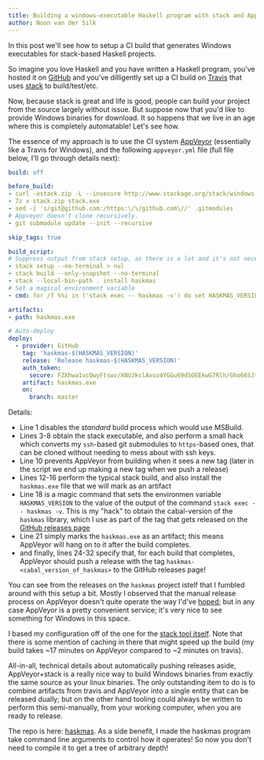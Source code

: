 ```yaml
---
title: Building a windows-executable Haskell program with stack and AppVeyor
author: Noon van der Silk
---
```


In this post we'll see how to setup a CI build that generates Windows executables for stack-based Haskell projects.

So imagine you love Haskell and you have written a Haskell program, you've hosted it on [GitHub](https://github.com) and you've dilligently set up a CI build on [Travis](https://travis-ci.org) that uses [stack](https://github.com/commercialhaskell/stack) to build/test/etc.

Now, because stack is great and life is good, people can build your project from the source largely without issue. But suppose now that you'd like to provide Windows binaries for download. It so happens that we live in an age where this is completely automatable! Let's see how.

The essence of my approach is to use the CI system [AppVeyor](http://www.appveyor.com/) (essentially like a Travis for Windows), and the following `appveyor.yml` file (full file below, I'll go through details next):

~~~~ {.yaml .numberLines}
build: off

before_build:
- curl -ostack.zip -L --insecure http://www.stackage.org/stack/windows-i386
- 7z x stack.zip stack.exe
- sed -i 's/git@github.com:/https:\/\/github.com\//' .gitmodules
# Appveyor doesn't clone recursively.
- git submodule update --init --recursive

skip_tags: true

build_script:
# Suppress output from stack setup, as there is a lot and it's not necessary.
- stack setup --no-terminal > nul
- stack build --only-snapshot --no-terminal
- stack --local-bin-path . install haskmas
# Set a magical environment variable
- cmd: for /f %%i in ('stack exec -- haskmas -v') do set HASKMAS_VERSION=%%i

artifacts:
- path: haskmas.exe

# Auto-deploy
deploy:
  - provider: GitHub
    tag: 'haskmas-$(HASKMAS_VERSION)'
    release: 'Release haskmas-$(HASKMAS_VERSION)'
    auth_token:
      secure: FZXhwa1ucQwyFtswv/XNUJkclAxoz4YGGu69dSOEEkwG7Rlh/Gho66SJtOUJ57kN
    artifact: haskmas.exe
    on:
      branch: master
~~~~

Details:

- Line 1 disables the _standard_ build process which would use MSBuild.
- Lines 3-8 obtain the stack executable, and also perform a small hack which converts my `ssh`-based git submodules to `https`-based ones, that can be cloned without needing to mess about with ssh keys.
- Line 10 prevents AppVeyor from building when it sees a new tag (later in the script we end up making a new tag when we push a release)
- Lines 12-16 perform the typical stack build, and also install the `haskmas.exe` file that we will mark as an artifact
- Line 18 is a magic command that sets the environmen variable `HASKMAS_VERSION` to the value of the output of the command `stack exec -- haskmas -v`. This is my "hack" to obtain the cabal-version of the `haskmas` library, which I use as part of the tag that gets released on the [GitHub releases page](https://github.com/silky/haskmas/releases)
- Line 21 simply marks the `haskmas.exe` as an artifact; this means AppVeyor will hang on to it after the build completes.
- and finally, lines 24-32 specify that, for each build that completes, AppVeyor should push a release with the tag `haskmas-<cabal_version_of_haskmas>` to the GitHub releases page!

You can see from the releases on the `haskmas` project istelf that I fumbled around with this setup a bit. Mostly I observed that the manual release process on AppVeyor doesn't quite operate the way I'd've [hoped](https://github.com/appveyor/ci/issues/593); but in any case AppVeyor is a pretty convenient service; it's very nice to see something for Windows in this space.

I based my configuration off of the one for the [stack tool itself](https://github.com/commercialhaskell/stack/blob/master/appveyor.yml). Note that there is some mention of caching in there that might speed up the build (my build takes ~17 minutes on AppVeyor compared to ~2 minutes on travis).

All-in-all, technical details about automatically pushing releases aside, AppVeyor+stack is a really nice way to build Windows binaries from exactly the same source as your linux binaries. The only outstanding item to do is to combine artifacts from travis and AppVeyor into a single entity that can be released dually; but on the other hand tooling could always be written to perform this semi-manually, from your working computer, when you are ready to release.

The repo is here: [haskmas](https://github.com/silky/haskmas). As a side benefit, I made the haskmas program take command line arguments to control how it operates! So now you don't need to compile it to get a tree of arbitrary depth!
